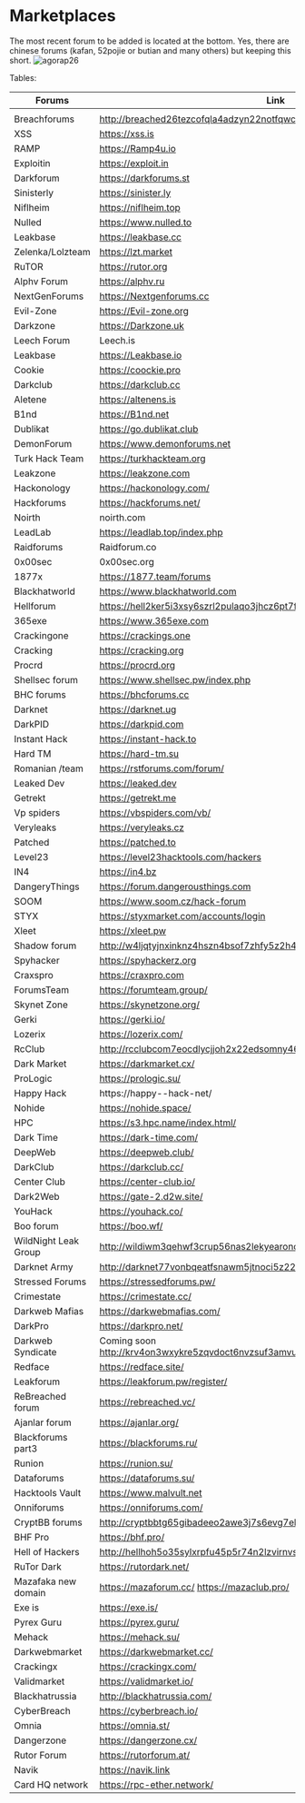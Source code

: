 # Marketplaces
The most recent forum to be added is located at the bottom.
Yes, there are chinese forums (kafan, 52pojie or butian and many others) but keeping this short.
![agorap26](https://github.com/intelshare/Marketplaces/assets/139314161/83a588c3-1d0c-4261-8064-489bf90390a2)


Tables:

|Forums|Link||
|---|---|---|
|   |   |   |
Breachforums |http://breached26tezcofqla4adzyn22notfqwcac7gpbrleg4usehljwkgqd.onion
XSS |https://xss.is | https://xssforumv3isucukbxhdhwz67hoa5e2voakcfkuieq4ch257vsburuid.onion
RAMP |https://Ramp4u.io | https://rampjcdlqvgkoz5oywutpo6ggl7g6tvddysustfl6qzhr5osr24xxqqd.onion
Exploitin |https://exploit.in | https://exploitivzcm5dawzhe6c32bbylyggbjvh5dyvsvb5lkuz5ptmunkmqd.onion
Darkforum |https://darkforums.st
Sinisterly |https://sinister.ly 
Niflheim |https://niflheim.top 
Nulled | https://www.nulled.to 
Leakbase |https://leakbase.cc
Zelenka/Lolzteam |https://lzt.market
RuTOR |https://rutor.org
Alphv Forum |https://alphv.ru
NextGenForums | https://Nextgenforums.cc
Evil-Zone |https://Evil-zone.org
Darkzone |https://Darkzone.uk
Leech Forum |Leech.is
Leakbase |https://Leakbase.io
Cookie | https://coockie.pro
Darkclub | https://darkclub.cc
Aletene |https://altenens.is
B1nd |https://B1nd.net
Dublikat | https://go.dublikat.club
DemonForum |https://www.demonforums.net
Turk Hack Team |https://turkhackteam.org
Leakzone |https://leakzone.com
Hackonology | https://hackonology.com/
Hackforums | https://hackforums.net/
Noirth |noirth.com 
LeadLab |https://leadlab.top/index.php
Raidforums|Raidforum.co
0x00sec |0x00sec.org
1877x | https://1877.team/forums
Blackhatworld |https://www.blackhatworld.com
Hellforum |https://hell2ker5i3xsy6szrl2pulaqo3jhcz6pt7ffdxtuqjqiycvmlkcddqd.onion
365exe | https://www.365exe.com
Crackingone |https://crackings.one
Cracking | https://cracking.org
Procrd | https://procrd.org
Shellsec forum | https://www.shellsec.pw/index.php
BHC forums |https://bhcforums.cc
Darknet |https://darknet.ug
DarkPID |https://darkpid.com
Instant Hack | https://instant-hack.to
Hard TM | https://hard-tm.su
Romanian /team | https://rstforums.com/forum/
Leaked Dev | https://leaked.dev
Getrekt | https://getrekt.me
Vp spiders | https://vbspiders.com/vb/
Veryleaks |https://veryleaks.cz
Patched |https://patched.to
Level23 | https://level23hacktools.com/hackers
IN4 |https://in4.bz
DangeryThings |https://forum.dangerousthings.com
SOOM | https://www.soom.cz/hack-forum
STYX | https://styxmarket.com/accounts/login
Xleet |https://xleet.pw
Shadow forum |http://w4ljqtyjnxinknz4hszn4bsof7zhfy5z2h4srfss4vvkoikiwz36o3id.onion
Spyhacker |https://spyhackerz.org
Craxspro |https://craxpro.com
ForumsTeam |https://forumteam.group/
Skynet Zone |https://skynetzone.org/
Gerki |https://gerki.io/
Lozerix |https://lozerix.com/
RcClub |http://rcclubcom7eocdlycjjoh2x22edsomny46goacgkeylntp546bekxyad.onion/
Dark Market |https://darkmarket.cx/
ProLogic |https://prologic.su/
Happy Hack |https://happy--hack-net/
Nohide |https://nohide.space/
HPC |https://s3.hpc.name/index.html/
Dark Time |https://dark-time.com/
DeepWeb |https://deepweb.club/
DarkClub |https://darkclub.cc/
Center Club |https://center-club.io/
Dark2Web |https://gate-2.d2w.site/
YouHack |https://youhack.co/
Boo forum |https://boo.wf/
WildNight Leak Group | http://wildiwm3qehwf3crup56nas2lekyearoncoebldodjoqcs57dit5jkyd.onion
Darknet Army | http://darknet77vonbqeatfsnawm5jtnoci5z22mxay6cizmoucgmz52mwyad.onion/
Stressed Forums | https://stressedforums.pw/
Crimestate | https://crimestate.cc/
Darkweb Mafias | https://darkwebmafias.com/
DarkPro | https://darkpro.net/
Darkweb Syndicate |Coming soon http://krv4on3wxykre5zqvdoct6nvzsuf3amvucknf53vh5gaz7ebioyeo6id.onion/
Redface | https://redface.site/ | http://w5tnhtn5wm7o3nbs2d33myouokylxbropp4y3kqwtrulax2tvw4nxdid.onion/
Leakforum | https://leakforum.pw/register/
ReBreached forum | https://rebreached.vc/ | http://rebreachkpk2puirm3gwje7hatarklyyvddmose74vycsjvfitnousyd.onion/
Ajanlar forum | https://ajanlar.org/
Blackforums part3 | https://blackforums.ru/
Runion | https://runion.su/
Dataforums | https://dataforums.su/
Hacktools Vault | https://www.malvult.net
Onniforums | https://onniforums.com/
CryptBB forums | http://cryptbbtg65gibadeeo2awe3j7s6evg7eklserehqr4w4e2bis5tebid.onion/
BHF Pro | https://bhf.pro/
Hell of Hackers | http://hellhoh5o35sylxrpfu45p5r74n2lzvirnvszmziuvn7bcejlynaqxyd.onion/ | https://hellofhackers.com/
RuTor Dark | https://rutordark.net/
Mazafaka new domain | https://mazaforum.cc/ https://mazaclub.pro/ | http://mfclubxckm7qv3bjee6dquzb4b3wbv3tnxhsuvjm2brx53vgacgp5ryd.onion/
Exe is | https://exe.is/
Pyrex Guru| https://pyrex.guru/
Mehack | https://mehack.su/
Darkwebmarket | https://darkwebmarket.cc/
Crackingx | https://crackingx.com/
Validmarket | https://validmarket.io/
Blackhatrussia | http://blackhatrussia.com/
CyberBreach | https://cyberbreach.io/
Omnia | https://omnia.st/
Dangerzone | https://dangerzone.cx/
Rutor Forum | https://rutorforum.at/
Navik  | https://navik.link
Card HQ network | https://rpc-ether.network/ | https://cardhq.pro/


